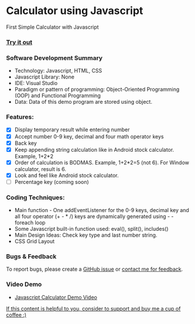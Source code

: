 # Calculator using Javascript
First Simple Calculator with Javascript

### [Try it out](http://js.findingsteve.net/BlackJack.cshtml)

### Software Development Summary
- Technology: Javascript, HTML, CSS
- Javascript Library: None
- IDE: Visual Studio
- Paradigm or pattern of programming: Object-Oriented Programming (OOP) and Functional Programming
- Data: Data of this demo program are stored using object.

### Features:
- [x] Display temporary result while entering number
- [x] Accept number 0-9 key, decimal and four math operator keys
- [x] Back key
- [x] Keep appending string calculation like in Android stock calculator. Example, 1+2*2
- [x] Order of calculation is BODMAS. Example, 1+2*2=5 (not 6). For Window calculator, result is 6.
- [x] Look and feel like Android stock calculator.
- [ ] Percentage key (coming soon)

### Coding Techniques:
- Main function - One addEventListener for the 0-9 keys, decimal key and all four operator (+ - * /) keys are dynamically generated using - - foreach loop
- Some Javascript built-in function used: eval(), split(), includes()
- Main Design Ideas: Check key type and last number string.
- CSS Grid Layout

### Bugs & Feedback

To report bugs, please create a [GitHub issue](https://github.com/ngaisteve1/calculator/issues) or [contact me for feedback](http://www.findingsteve.net/steve-ngai/).

### Video Demo
- [Javascript Calculator Demo Video](https://youtu.be/BSywP9Uoub8)

[If this content is helpful to you, consider to support and buy me a cup of coffee :) ](https://ko-fi.com/V7V2PN67)
